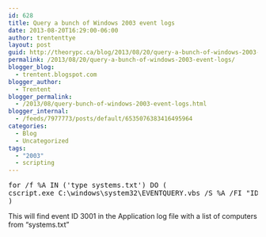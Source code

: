 ```yaml
---
id: 628
title: Query a bunch of Windows 2003 event logs
date: 2013-08-20T16:29:00-06:00
author: trententtye
layout: post
guid: http://theorypc.ca/blog/2013/08/20/query-a-bunch-of-windows-2003-event-logs/
permalink: /2013/08/20/query-a-bunch-of-windows-2003-event-logs/
blogger_blog:
  - trentent.blogspot.com
blogger_author:
  - Trentent
blogger_permalink:
  - /2013/08/query-bunch-of-windows-2003-event-logs.html
blogger_internal:
  - /feeds/7977773/posts/default/6535076383416495964
categories:
  - Blog
  - Uncategorized
tags:
  - "2003"
  - scripting
---
```

<pre class="lang:batch decode:true ">for /f %A IN ('type systems.txt') DO (
cscript.exe C:\windows\system32\EVENTQUERY.vbs /S %A /FI "ID eq 3001" /L Application &gt;&gt; list.txt
)</pre>

This will find event ID 3001 in the Application log file with a list of computers from &#8220;systems.txt&#8221;

<!-- AddThis Advanced Settings generic via filter on the_content -->

<!-- AddThis Share Buttons generic via filter on the_content -->